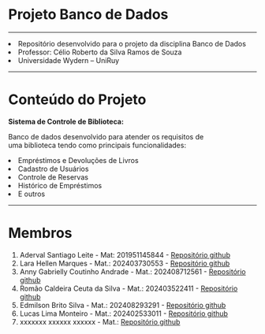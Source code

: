 # Projeto Banco de Dados
<hr>
<li>
    Repositório desenvolvido para o projeto da disciplina Banco de Dados 
</li>
<li>
    Professor:  Célio Roberto da Silva Ramos de Souza
</li>

<li>
    Universidade Wydern – UniRuy
</li>
<hr>
<h1>Conteúdo do Projeto</h1>

<strong>Sistema de Controle de Biblioteca:</strong>

<p>Banco de dados desenvolvido para atender os requisitos de <br>uma biblioteca tendo como principais funcionalidades:</p>
<li>Empréstimos e Devoluções de Livros</li>
<li>Cadastro de Usuários</li>
<li>Controle de Reservas</li>
<li>Histórico de Empréstimos</li>
<li>E outros</li>
<hr>

<h1>Membros</h1>
    <ol>
        <li>
            Aderval Santiago Leite - Mat: 201951145844 - <a href="https://github.com/adersan">Repositório github</a>
        </li>
        <li>
            Lara Hellen Marques - Mat.: 202403730553 - <a href="https://github.com/helleenlara">Repositório github</a>
        </li>
        <li>
            Anny Gabrielly Coutinho Andrade - Mat.: 202408712561 - <a href="https://github.com/annygabrielly22">Repositório github</a>
        </li>
        <li>
            Romão Caldeira Ceuta da Silva - Mat.: 202403522411 - <a href="https://github.com/Romaoceuta">Repositório github</a>
        </li>
        <li>
            Edmilson Brito Silva - Mat.: 202408293291 - <a href="https://github.com/Edbrito-85">Repositório github</a>
        </li>
        <li>
            Lucas Lima Monteiro - Mat.: 202402533011 - <a href="https://github.com/Lu-2004">Repositório github</a>
        </li>
        <li>
            xxxxxxx xxxxxx xxxxxx - Mat.:  <a href="https://github.com/adersan">Repositório github</a>
        </li>
     </ol>

